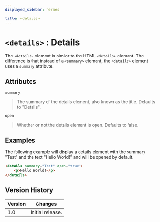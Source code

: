 ```yaml
---
displayed_sidebar: hermes

title: <details>
---
```


# `<details>` : Details

The `<details>` element is similar to the HTML `<details>` element.
The difference is that instead of a `<summary>` element, the `<details>` element uses a `summary` attribute.

## Attributes

`summary`
> The summary of the details element, also known as the title. Defaults to "Details".

`open`
> Whether or not the details element is open. Defaults to false.

## Examples

The following example will display a details element with the summary "Test" and the text "Hello World!" and will be opened by default.

```html
<details summary="Test" open="true">
    <p>Hello World!</p>
</details>
```

## Version History

| Version | Changes |
| ------- | ------- |
| 1.0     | Initial release. |